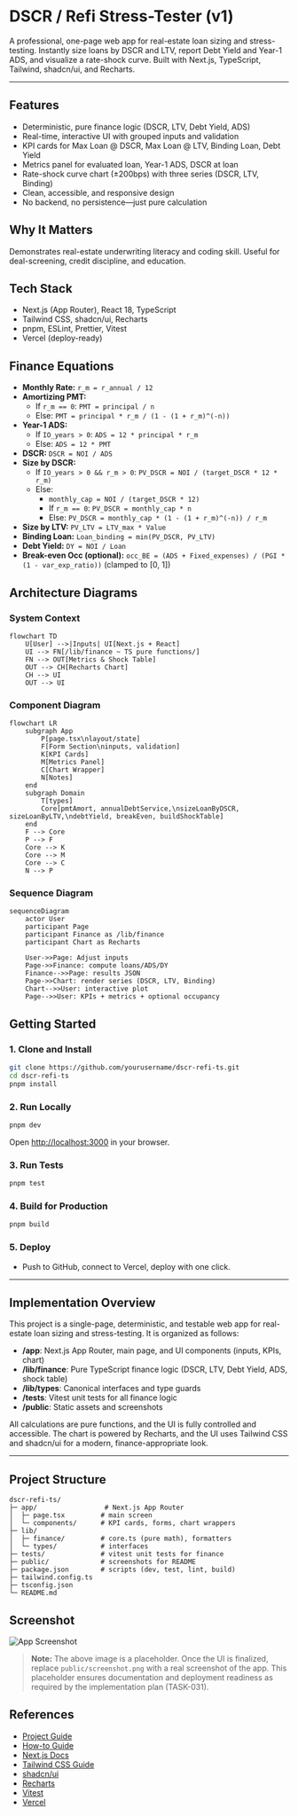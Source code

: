 
# DSCR / Refi Stress-Tester (v1)

A professional, one-page web app for real-estate loan sizing and stress-testing. Instantly size loans by DSCR and LTV, report Debt Yield and Year-1 ADS, and visualize a rate-shock curve. Built with Next.js, TypeScript, Tailwind, shadcn/ui, and Recharts.

---

## Features
- Deterministic, pure finance logic (DSCR, LTV, Debt Yield, ADS)
- Real-time, interactive UI with grouped inputs and validation
- KPI cards for Max Loan @ DSCR, Max Loan @ LTV, Binding Loan, Debt Yield
- Metrics panel for evaluated loan, Year-1 ADS, DSCR at loan
- Rate-shock curve chart (±200bps) with three series (DSCR, LTV, Binding)
- Clean, accessible, and responsive design
- No backend, no persistence—just pure calculation

## Why It Matters
Demonstrates real-estate underwriting literacy and coding skill. Useful for deal-screening, credit discipline, and education.

## Tech Stack
- Next.js (App Router), React 18, TypeScript
- Tailwind CSS, shadcn/ui, Recharts
- pnpm, ESLint, Prettier, Vitest
- Vercel (deploy-ready)

## Finance Equations
- **Monthly Rate:** `r_m = r_annual / 12`
- **Amortizing PMT:**
	- If `r_m == 0`: `PMT = principal / n`
	- Else: `PMT = principal * r_m / (1 - (1 + r_m)^(-n))`
- **Year-1 ADS:**
	- If `IO_years > 0`: `ADS = 12 * principal * r_m`
	- Else: `ADS = 12 * PMT`
- **DSCR:** `DSCR = NOI / ADS`
- **Size by DSCR:**
	- If `IO_years > 0 && r_m > 0`: `PV_DSCR = NOI / (target_DSCR * 12 * r_m)`
	- Else:
		- `monthly_cap = NOI / (target_DSCR * 12)`
		- If `r_m == 0`: `PV_DSCR = monthly_cap * n`
		- Else: `PV_DSCR = monthly_cap * (1 - (1 + r_m)^(-n)) / r_m`
- **Size by LTV:** `PV_LTV = LTV_max * Value`
- **Binding Loan:** `Loan_binding = min(PV_DSCR, PV_LTV)`
- **Debt Yield:** `DY = NOI / Loan`
- **Break-even Occ (optional):** `occ_BE = (ADS + Fixed_expenses) / (PGI * (1 - var_exp_ratio))` (clamped to [0, 1])

## Architecture Diagrams

### System Context
```mermaid
flowchart TD
	U[User] -->|Inputs| UI[Next.js + React]
	UI --> FN[/lib/finance ~ TS pure functions/]
	FN --> OUT[Metrics & Shock Table]
	OUT --> CH[Recharts Chart]
	CH --> UI
	OUT --> UI
```

### Component Diagram
```mermaid
flowchart LR
	subgraph App
		P[page.tsx\nlayout/state]
		F[Form Section\ninputs, validation]
		K[KPI Cards]
		M[Metrics Panel]
		C[Chart Wrapper]
		N[Notes]
	end
	subgraph Domain
		T[types]
		Core[pmtAmort, annualDebtService,\nsizeLoanByDSCR, sizeLoanByLTV,\ndebtYield, breakEven, buildShockTable]
	end
	F --> Core
	P --> F
	Core --> K
	Core --> M
	Core --> C
	N --> P
```

### Sequence Diagram
```mermaid
sequenceDiagram
	actor User
	participant Page
	participant Finance as /lib/finance
	participant Chart as Recharts

	User->>Page: Adjust inputs
	Page->>Finance: compute loans/ADS/DY
	Finance-->>Page: results JSON
	Page->>Chart: render series (DSCR, LTV, Binding)
	Chart-->>User: interactive plot
	Page-->>User: KPIs + metrics + optional occupancy
```


## Getting Started

### 1. Clone and Install

```sh
git clone https://github.com/yourusername/dscr-refi-ts.git
cd dscr-refi-ts
pnpm install
```

### 2. Run Locally

```sh
pnpm dev
```
Open [http://localhost:3000](http://localhost:3000) in your browser.

### 3. Run Tests

```sh
pnpm test
```

### 4. Build for Production

```sh
pnpm build
```

### 5. Deploy

- Push to GitHub, connect to Vercel, deploy with one click.

---

## Implementation Overview

This project is a single-page, deterministic, and testable web app for real-estate loan sizing and stress-testing. It is organized as follows:

- **/app**: Next.js App Router, main page, and UI components (inputs, KPIs, chart)
- **/lib/finance**: Pure TypeScript finance logic (DSCR, LTV, Debt Yield, ADS, shock table)
- **/lib/types**: Canonical interfaces and type guards
- **/tests**: Vitest unit tests for all finance logic
- **/public**: Static assets and screenshots

All calculations are pure functions, and the UI is fully controlled and accessible. The chart is powered by Recharts, and the UI uses Tailwind CSS and shadcn/ui for a modern, finance-appropriate look.

---

## Project Structure

```
dscr-refi-ts/
├─ app/                 # Next.js App Router
│  ├─ page.tsx         # main screen
│  └─ components/      # KPI cards, forms, chart wrappers
├─ lib/
│  ├─ finance/         # core.ts (pure math), formatters
│  └─ types/           # interfaces
├─ tests/              # vitest unit tests for finance
├─ public/             # screenshots for README
├─ package.json        # scripts (dev, test, lint, build)
├─ tailwind.config.ts
├─ tsconfig.json
└─ README.md
```

## Screenshot
![App Screenshot](./public/screenshot.png)

> **Note:** The above image is a placeholder. Once the UI is finalized, replace `public/screenshot.png` with a real screenshot of the app. This placeholder ensures documentation and deployment readiness as required by the implementation plan (TASK-031).

## References
- [Project Guide](./dsci-refi/guide.md)
- [How-to Guide](./dsci-refi/HOWTO.md)
- [Next.js Docs](https://nextjs.org/docs)
- [Tailwind CSS Guide](https://tailwindcss.com/docs/guides/nextjs)
- [shadcn/ui](https://ui.shadcn.com/)
- [Recharts](https://recharts.org/en-US)
- [Vitest](https://vitest.dev/)
- [Vercel](https://vercel.com/)
